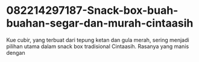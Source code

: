# 082214297187-Snack-box-buah-buahan-segar-dan-murah-cintaasih
Kue cubir, yang terbuat dari tepung ketan dan gula merah, sering menjadi pilihan utama dalam snack box tradisional Cintaasih. Rasanya yang manis dengan 
